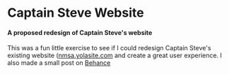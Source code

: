 # Captain Steve Website

#### A proposed redesign of Captain Steve's website

This was a fun little exercise to see if I could redesign Captain Steve's existing website ([nmsa.yolasite.com](https://nmsa.yolasite.com) and create a great user experience.
I also made a small post on [Behance](https://www.behance.net/gallery/140161337/Captain-Steve-Website-redesign)

